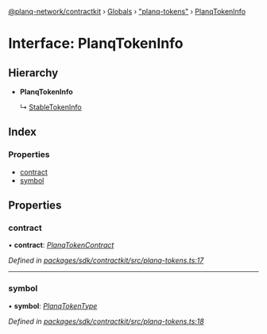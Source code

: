 [@planq-network/contractkit](../README.md) › [Globals](../globals.md) › ["planq-tokens"](../modules/_planq_tokens_.md) › [PlanqTokenInfo](_planq_tokens_.planqtokeninfo.md)

# Interface: PlanqTokenInfo

## Hierarchy

* **PlanqTokenInfo**

  ↳ [StableTokenInfo](_planq_tokens_.stabletokeninfo.md)

## Index

### Properties

* [contract](_planq_tokens_.planqtokeninfo.md#contract)
* [symbol](_planq_tokens_.planqtokeninfo.md#symbol)

## Properties

###  contract

• **contract**: *[PlanqTokenContract](../modules/_base_.md#planqtokencontract)*

*Defined in [packages/sdk/contractkit/src/planq-tokens.ts:17](https://github.com/planq-network/planq-sdk/blob/master/packages/sdk/contractkit/src/planq-tokens.ts#L17)*

___

###  symbol

• **symbol**: *[PlanqTokenType](../modules/_planq_tokens_.md#planqtokentype)*

*Defined in [packages/sdk/contractkit/src/planq-tokens.ts:18](https://github.com/planq-network/planq-sdk/blob/master/packages/sdk/contractkit/src/planq-tokens.ts#L18)*
